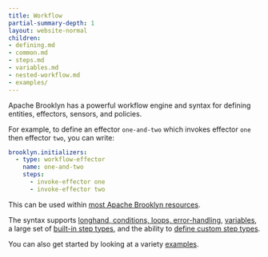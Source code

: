 ```yaml
---
title: Workflow
partial-summary-depth: 1
layout: website-normal
children:
- defining.md
- common.md
- steps.md
- variables.md
- nested-workflow.md
- examples/
---
```


Apache Brooklyn has a powerful workflow engine and syntax for defining entities, effectors, sensors, and policies.

For example, to define an effector `one-and-two` which invokes effector `one` then effector `two`, you can write:

```yaml
brooklyn.initializers:
  - type: workflow-effector
    name: one-and-two
    steps:
      - invoke-effector one
      - invoke-effector two
```

This can be used within [most Apache Brooklyn resources](defining.md).

The syntax supports [longhand, conditions, loops, error-handling](common.md), [variables](variables.md),
a large set of [built-in step types](steps.md), and the ability to [define custom step types](nested-workflow.md).

You can also get started by looking at a variety [examples](examples/).

